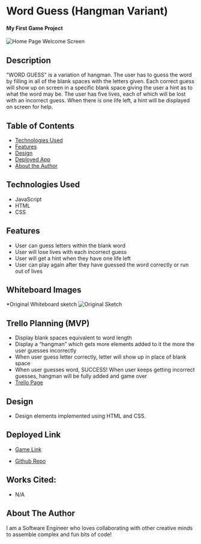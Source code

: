 # Word Guess (Hangman Variant)

#### My First Game Project
<img src="file:///var/folders/6f/ljf8y5vn0yx6kxbx66lbvbdw0000gn/T/TemporaryItems/NSIRD_screencaptureui_7FmeLq/Screen%20Shot%202023-10-20%20at%206.55.22%20PM.png" alt="Home Page Welcome Screen"/>

## Description
"WORD GUESS" is a variation of hangman. The user has to guess the word by filling in all of the blank spaces with the letters given. Each correct guess will show up on screen in a specific blank space giving the user a hint as to what the word may be. The user has five lives, each of which will be lost with an incorrect guess. When there is one life left, a hint will be displayed on screen for help. 

## Table of Contents
* [Technologies Used](#technologiesused)
* [Features](#features)
* [Design](#design)
* [Deployed App](#deployment)
* [About the Author](#author)

## <a name="technologiesused"></a>Technologies Used
* JavaScript
* HTML
* CSS


## Features
* User can guess letters within the blank word
* User will lose lives with each incorrect guess
* User will get a hint when they have one life left
* User can play again after they have guessed the word correctly or run out of lives

## Whiteboard Images
*Original Whiteboard sketch
<img src="https://i.imgur.com/lifUDtM.jpeg" alt="Original Sketch"/>

## Trello Planning (MVP)
* Display blank spaces equivalent to word length
* Display a “hangman” which gets more elements added to it the more the user guesses incorrectly
* When user guess letter correctly, letter will show up in place of blank space
* When user guesses word, SUCCESS! When user keeps getting incorrect guesses, hangman will be fully added and game over
* [Trello Page](https://trello.com/b/zXDHVxUz/spaceman-hangman)

## <a name="design"></a>Design
* Design elements implemented using HTML and CSS. 

## <a name="deployment"></a>Deployed Link
* [Game Link](https://haroonkhan0629.github.io/hangmanProject/)

* [Github Repo](https://github.com/Haroonkhan0629/hangmanProject)
    
## Works Cited:
* N/A

## <a name="author"></a>About The Author
I am a Software Engineer who loves collaborating with other creative minds to assemble complex and fun bits of code!



